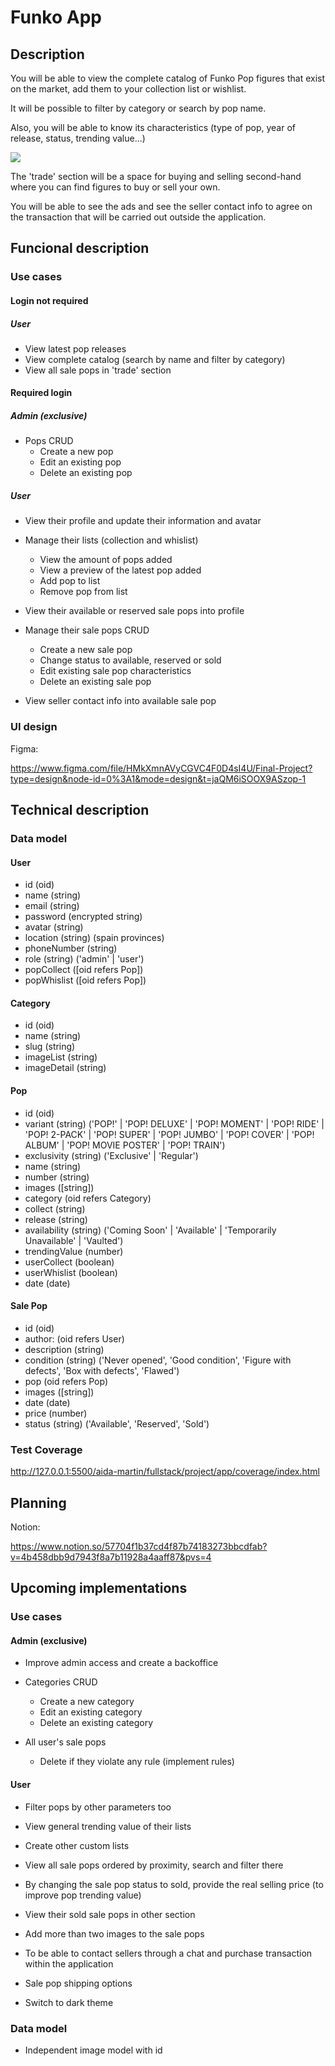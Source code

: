 # Funko App

## Description

You will be able to view the complete catalog of Funko Pop figures that exist on the market, add them to your collection list or wishlist.

It will be possible to filter by category or search by pop name.

Also, you will be able to know its characteristics (type of pop, year of release, status, trending value...)

![](https://github.com/Shapphiraa/isdi-parttime-202303/blob/feature/fullstack/staff/aida-martin/fullstack/project/doc/deadpool.gif)

The 'trade' section will be a space for buying and selling second-hand where you can find figures to buy or sell your own.

You will be able to see the ads and see the seller contact info to agree on the transaction that will be carried out outside the application.

## Funcional description

### Use cases

#### Login not required

##### User

- View latest pop releases
- View complete catalog (search by name and filter by category)
- View all sale pops in 'trade' section

#### Required login

##### Admin (exclusive)

- Pops CRUD
    - Create a new pop
    - Edit an existing pop
    - Delete an existing pop

##### User

- View their profile and update their information and avatar

- Manage their lists (collection and whislist)
    - View the amount of pops added
    - View a preview of the latest pop added
    - Add pop to list
    - Remove pop from list

- View their available or reserved sale pops into profile
- Manage their sale pops CRUD
    - Create a new sale pop
    - Change status to available, reserved or sold
    - Edit existing sale pop characteristics
    - Delete an existing sale pop
- View seller contact info into available sale pop

### UI design

Figma:

https://www.figma.com/file/HMkXmnAVyCGVC4F0D4sI4U/Final-Project?type=design&node-id=0%3A1&mode=design&t=jaQM6iSOOX9ASzop-1

## Technical description

### Data model

#### User
- id (oid)
- name (string)
- email (string)
- password (encrypted string)
- avatar (string)
- location (string) (spain provinces)
- phoneNumber (string)
- role (string)  ('admin' | 'user')
- popCollect ([oid refers Pop])
- popWhislist ([oid refers Pop])

#### Category
- id (oid)
- name (string)
- slug (string)
- imageList (string)
- imageDetail (string)

#### Pop
- id (oid)
- variant (string) ('POP!'
      | 'POP! DELUXE'
      | 'POP! MOMENT'
      | 'POP! RIDE'
      | 'POP! 2-PACK'
      | 'POP! SUPER'
      | 'POP! JUMBO'
      | 'POP! COVER'
      | 'POP! ALBUM'
      | 'POP! MOVIE POSTER'
      | 'POP! TRAIN')
- exclusivity (string) ('Exclusive' | 'Regular')
- name (string)
- number (string)
- images ([string])
- category (oid refers Category)
- collect (string)
- release (string)
- availability (string) ('Coming Soon' | 'Available' | 'Temporarily Unavailable' | 'Vaulted')
- trendingValue (number)
- userCollect (boolean)
- userWhislist (boolean)
- date (date)


#### Sale Pop
- id (oid)
- author: (oid refers User)
- description (string)
- condition (string) ('Never opened', 'Good condition', 'Figure with defects', 'Box with defects', 'Flawed')
- pop (oid refers Pop)
- images ([string])
- date (date)
- price (number)
- status (string) ('Available', 'Reserved', 'Sold')


### Test Coverage

http://127.0.0.1:5500/aida-martin/fullstack/project/app/coverage/index.html

## Planning

Notion:

https://www.notion.so/57704f1b37cd4f87b74183273bbcdfab?v=4b458dbb9d7943f8a7b11928a4aaff87&pvs=4

## Upcoming implementations

### Use cases

#### Admin (exclusive)

- Improve admin access and create a backoffice

- Categories CRUD
    - Create a new category
    - Edit an existing category
    - Delete an existing category

- All user's sale pops
    - Delete if they violate any rule (implement rules)

#### User

- Filter pops by other parameters too

- View general trending value of their lists
- Create other custom lists

- View all sale pops ordered by proximity, search and filter there
- By changing the sale pop status to sold, provide the real selling price (to improve pop trending value)
- View their sold sale pops in other section
- Add more than two images to the sale pops
- To be able to contact sellers through a chat and purchase transaction within the application
- Sale pop shipping options

- Switch to dark theme

### Data model

- Independent image model with id
